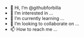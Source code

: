- 👋 Hi, I’m @githubforbilla
- 👀 I’m interested in ...
- 🌱 I’m currently learning ...
- 💞️ I’m looking to collaborate on ...
- 📫 How to reach me ...

<!---
githubforbilla/githubforbilla is a ✨ special ✨ repository because its `README.md` (this file) appears on your GitHub profile.
You can click the Preview link to take a look at your changes.
--->
